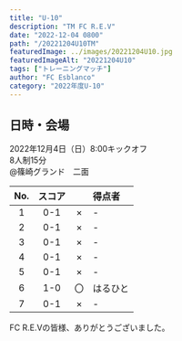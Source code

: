 ```yaml
---
title: "U-10"
description: "TM FC R.E.V"
date: "2022-12-04 0800"
path: "/20221204U10TM"
featuredImage: ../images/20221204U10.jpg
featuredImageAlt: "20221204U10"
tags: ["トレーニングマッチ"]
author: "FC Esblanco"
category: "2022年度U-10"
---
```


## 日時・会場

2022年12月4日（日）8:00キックオフ<br>
8人制15分<br>
@篠崎グランド　二面

| No.| スコア |   | 得点者  |
|:--:|:------:|:-:|:--------|
| 1  | 0-1 | × |-|
| 2  | 0-1 | × |-|
| 3  | 0-1 | × |-|
| 4  | 0-1 | × |-|
| 5  | 0-1 | × |-|
| 6  | 1-0 | 〇 |はるひと|
| 7  | 0-1 | × |-|


FC R.E.Vの皆様、ありがとうございました。